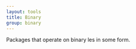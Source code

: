 ```yaml
---
layout: tools
title: Binary
group: binary
---
```

    
Packages that operate on binary  les in some form.